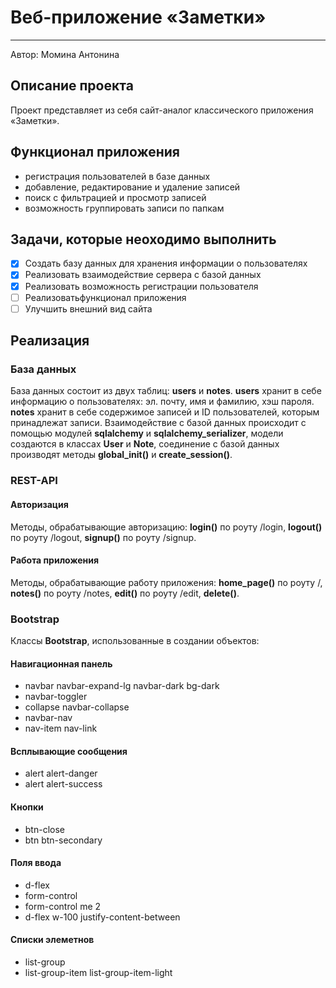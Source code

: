 # **Веб-приложение «Заметки»**
____
Автор: Момина Антонина

## Описание проекта
Проект представляет из себя сайт-аналог классического приложения «Заметки». 

## Функционал приложения
- регистрация пользователей в базе данных
- добавление, редактирование и удаление записей
- поиск с фильтрацией и просмотр записей
- возможность группировать записи по папкам

## Задачи, которые неоходимо выполнить
- [x] Создать базу данных для хранения информации о пользователях
- [x] Реализовать взаимодействие сервера с базой данных
- [x] Реализовать возможность регистрации пользователя
- [ ] Реализоватьфункционал приложения
- [ ] Улучшить внешний вид сайта

## Реализация

### База данных
База данных состоит из двух таблиц: **users** и **notes**. **users** хранит в себе информацию о пользователях: эл. почту, имя и фамилию, хэш пароля. **notes** хранит в себе содержимое записей и ID пользователей, которым принадлежат записи. Взаимодействие с базой данных происходит с помощью модулей **sqlalchemy** и **sqlalchemy_serializer**, модели создаются в классах **User** и **Note**, соединение с базой данных производят методы **global_init()** и **create_session()**.

### REST-API
#### Авторизация
Методы, обрабатывающие авторизацию: **login()** по роуту /login, **logout()** по роуту /logout, **signup()** по роуту /signup. 
#### Работа приложения
Методы, обрабатывающие работу приложения: **home_page()** по роуту /, **notes()** по роуту /notes, **edit()** по роуту /edit, **delete()**. 

### Bootstrap
Классы **Bootstrap**, использованные в создании объектов:
#### Навигационная панель
- navbar navbar-expand-lg navbar-dark bg-dark
- navbar-toggler
- collapse navbar-collapse
- navbar-nav
- nav-item nav-link
#### Всплывающие сообщения
- alert alert-danger
- alert alert-success
#### Кнопки
- btn-close
- btn btn-secondary
#### Поля ввода
- d-flex
- form-control
- form-control me 2
- d-flex w-100 justify-content-between
#### Списки элеметнов
- list-group
- list-group-item list-group-item-light
